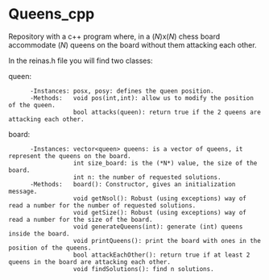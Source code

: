 # Queens_cpp
Repository with a c++ program where, in a (*N*)x(*N*) chess board  accommodate (*N*) queens on the board without them attacking each other.

In the reinas.h file you will find two classes:

  queen: 
  
          -Instances: posx, posy: defines the queen position.
          -Methods:   void pos(int,int): allow us to modify the position of the queen.
                      bool attacks(queen): return true if the 2 queens are attacking each other.
                      
  board:      
  
          -Instances: vector<queen> queens: is a vector of queens, it represent the queens on the board.
                      int size_board: is the (*N*) value, the size of the board.
                      int n: the number of requested solutions.
          -Methods:   board(): Constructor, gives an initialization message.
                      void getNsol(): Robust (using exceptions) way of read a number for the number of requested solutions.
                      void getSize(): Robust (using exceptions) way of read a number for the size of the board.
                      void generateQueens(int): generate (int) queens inside the board.
                      void printQueens(): print the board with ones in the position of the queens.
                      bool attackEachOther(): return true if at least 2 queens in the board are attacking each other.
                      void findSolutions(): find n solutions.
